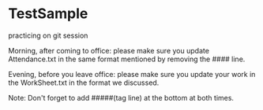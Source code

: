 TestSample
==========

practicing on git session

Morning, after coming to office:
please make sure you update Attendance.txt in the same format mentioned by removing the #### line.

Evening, before you leave office:
please make sure you update your work in the WorkSheet.txt in the format we discussed.

Note: Don't forget to add #####(tag line) at the bottom at both times.
